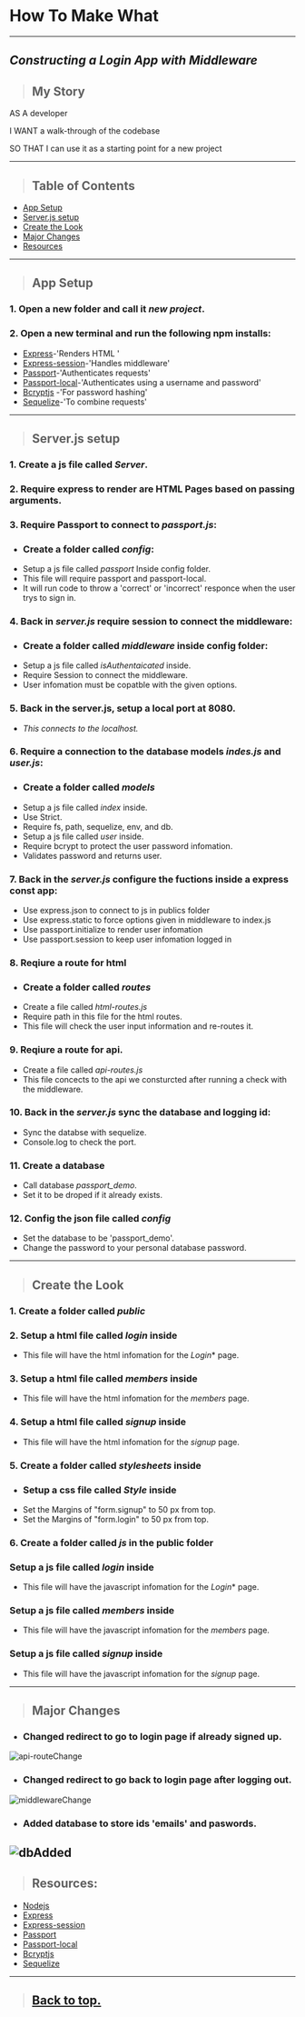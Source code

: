 # **How To Make What**
---
## *Constructing a Login App with Middleware*

> ## **My Story**

AS A developer

I WANT a walk-through of the codebase

SO THAT I can use it as a starting point for a new project

---
> ## **Table of Contents**
* [App Setup](#App-Setup)
* [Server.js setup](#Server.js-setup)
* [Create the Look](#Create-the-Look)
* [Major Changes](#Major-Changes)
* [Resources](#Resources)
---
>## **App Setup**

### 1. Open a new folder and call it *new project*.
### 2. Open a new terminal and run the following npm installs: 
 * [Express](https://www.npmjs.com/package/express)-'Renders HTML '
 * [Express-session](https://www.npmjs.com/package/express-session)-'Handles middleware'
 * [Passport](https://www.npmjs.com/package/passport)-'Authenticates requests'
 * [Passport-local](https://www.npmjs.com/package/passport-local)-'Authenticates using a username and password' 
 * [Bcryptjs](https://www.npmjs.com/package/bcryptjs)
    -'For password hashing'
 * [Sequelize](https://sequelize.org/)-'To combine requests'

---
>## **Server.js setup**

### 1. Create a js file called *Server*.
### 2. Require express to render are HTML Pages based on passing arguments.
### 3. Require Passport to connect to *passport.js*:

* ### Create a folder called *config*:
* Setup a js file called *passport* Inside config folder.
* This file will require passport and passport-local.
* It will run code to throw a 'correct' or 'incorrect' responce when the user trys to sign in.

### 4. Back in *server.js* require session to connect the middleware:

* ### Create a folder called *middleware* inside config folder:
* Setup a js file called *isAuthentaicated* inside.
* Require Session to connect the middleware.
* User infomation must be copatble with the given options.

### 5. Back in the server.js, setup a local port at 8080. 
* *This connects to the localhost.*

### 6. Require a connection to the database models *indes.js* and *user.js*:
* ### Create a folder called *models*
* Setup a js file called *index* inside.
* Use Strict.
* Require fs, path, sequelize, env, and db.
* Setup a js file called *user* inside.
* Require bcrypt to protect the user password infomation.
* Validates password and returns user.

### 7. Back in the *server.js* configure the fuctions inside  a express const app:
* Use express.json to connect to js in publics folder
* Use express.static to force options given in middleware to index.js
* Use passport.initialize to render user infomation
* Use passport.session to keep user infomation logged in

### 8. Reqiure a route for html
* ### Create a folder called *routes*
* Create a file called *html-routes.js* 
* Require path in this file for the html routes. 
* This file will check the user input information and re-routes it. 
### 9. Reqiure a route for api.
* Create a file called *api-routes.js*
* This file concects to the api we consturcted after running a check with the middleware.

### 10. Back in the *server.js* sync the database and logging id:
* Sync the databse with sequelize.
* Console.log to check the port.

### 11. Create a database
* Call database *passport_demo*.
* Set it to be droped if it already exists.

### 12. Config the json file called *config*
* Set the database to be 'passport_demo'.
* Change the password to your personal database password.
---
>## **Create the Look**

### 1. Create a folder called *public* 
### 2. Setup a html file called *login* inside
* This file will have the html infomation for the *Login** page.
### 3. Setup a html file called *members* inside
* This file will have the html infomation for the *members* page.
### 4. Setup a html file called *signup* inside
* This file will have the html infomation for the *signup* page.

### 5. Create a folder called *stylesheets* inside
* ### Setup a css file called *Style* inside
* Set the Margins of "form.signup" to 50 px from top.
* Set the Margins of "form.login" to 50 px from top.

### 6. Create a folder called *js* in the public folder
### Setup a js file called *login* inside
* This file will have the javascript infomation for the *Login** page.
### Setup a js file called *members* inside
* This file will have the javascript infomation for the *members* page.
### Setup a js file called *signup* inside
* This file will have the javascript infomation for the *signup* page.
---
>## **Major Changes**

* ### Changed redirect to go to login page if already signed up.
 ![api-routeChange](api-routes.PNG)

* ### Changed redirect to go back to login page after logging out.
 ![middlewareChange](middlepic.PNG)

* ### Added database to store ids 'emails' and paswords.
![dbAdded](DB.PNG)
---
> ## **Resources:**
* [Nodejs](https://nodejs.org/en/)
* [Express](https://www.npmjs.com/package/express)
* [Express-session](https://www.npmjs.com/package/express-session)
* [Passport](https://www.npmjs.com/package/passport)
* [Passport-local](https://www.npmjs.com/package/passport-local)
* [Bcryptjs](https://www.npmjs.com/package/bcryptjs)
* [Sequelize](https://sequelize.org/)
---
>## [Back to top.](#Constructing-a-Login-App-with-Middleware)
